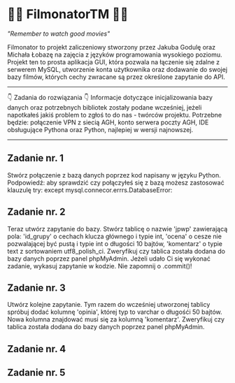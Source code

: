 # 🤜🏻 FilmonatorTM 🤛🏻

*"Remember to watch good movies"*

Filmonator to projekt zaliczeniowy stworzony przez Jakuba Godulę oraz Michała Łobazę na zajęcia z języków programowania wysokiego poziomu. Projekt ten to prosta aplikacja GUI, która pozwala na łączenie się zdalne z serwerem MySQL, utworzenie konta użytkownika oraz dodawanie do swojej bazy filmów, których cechy zwracane są przez określone zapytanie do API. 

--------------------------------------------------------------------------------------------------------------------------------------------------------------------

👇 Zadania do rozwiązania 👇
Informacje dotyczące inicjalizowania bazy danych oraz potrzebnych bibliotek zostały podane wcześniej, jeżeli napotkałeś jakiś problem to zgłoś to do nas - twórców projektu.
Potrzebne będzie: połączenie VPN z siecią AGH, konto serwera poczty AGH, IDE obsługujące Pythona oraz Python, najlepiej w wersji najnowszej.

--------------------------------------------------------------------------------------------------------------------------------------------------------------------
## Zadanie nr. 1
Stwórz połączenie z bazą danych poprzez kod napisany w języku Python. Podpowiedź: aby sprawdzić czy połączyłeś się z bazą możesz zastosować klauzulę try: except mysql.connecor.errrs.DatabaseError:
## Zadanie nr. 2
Teraz utwórz zapytanie do bazy. Stwórz tablicę o nazwie 'jpwp' zawierającą pola: 'id_grupy' o cechach klucza głównego i typie int,  'ocena' o cesze nie pozwalającej być pustą i typie int o długości 10 bajtów, 'komentarz' o typie text z sortowaniem utf8_polish_ci. Zweryfikuj czy tablica została dodana do bazy danych poprzez panel phpMyAdmin. Jeżeli udało Ci się wykonać zadanie, wykasuj zapytanie w kodzie. Nie zapomnij o .commit()!
## Zadanie nr. 3
Utwórz kolejne zapytanie. Tym razem do wcześniej utworzonej tablicy spróbuj dodać kolumnę 'opinia', której typ to varchar o długośći 50 bajtów. Nowa kolumna znajdować musi się za kolumną 'komentarz'. Zweryfikuj czy tablica została dodana do bazy danych poprzez panel phpMyAdmin.
## Zadanie nr. 4
## Zadanie nr. 5
